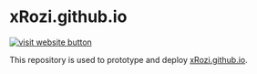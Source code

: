# xRozi.github.io 
[![visit website button](https://img.shields.io/badge/Visit%20Website-Bedrock%20Launcher%20Website-brightgreen?style=for-the-badge&logo=github)](xRozi.github.io)

This repository is used to prototype and deploy [xRozi.github.io](https://xRozi.github.io).
